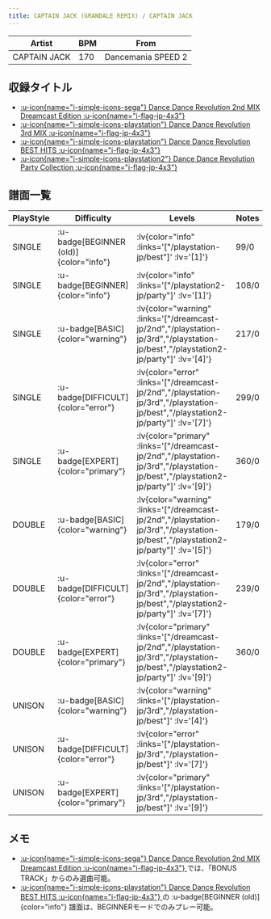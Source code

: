 ```yaml
---
title: CAPTAIN JACK (GRANDALE REMIX) / CAPTAIN JACK
---
```


|Artist|BPM|From|
|------|---|----|
|CAPTAIN JACK|170|Dancemania SPEED 2|

## 収録タイトル

- [ :u-icon{name="i-simple-icons-sega"} Dance Dance Revolution 2nd MIX Dreamcast Edition :u-icon{name="i-flag-jp-4x3"} ](/dreamcast-jp/2nd)
- [ :u-icon{name="i-simple-icons-playstation"} Dance Dance Revolution 3rd MIX :u-icon{name="i-flag-jp-4x3"} ](/playstation-jp/3rd)
- [ :u-icon{name="i-simple-icons-playstation"} Dance Dance Revolution BEST HITS :u-icon{name="i-flag-jp-4x3"} ](/playstation-jp/best)
- [ :u-icon{name="i-simple-icons-playstation2"} Dance Dance Revolution Party Collection :u-icon{name="i-flag-jp-4x3"} ](/playstation2-jp/party)

## 譜面一覧

|PlayStyle|Difficulty|Levels|Notes|Movie|
|---------|----------|------|-----|-----|
|SINGLE| :u-badge[BEGINNER (old)]{color="info"} | :lv{color="info" :links='["/playstation-jp/best"]' :lv='[1]'} |99/0||
|SINGLE| :u-badge[BEGINNER]{color="info"} | :lv{color="info" :links='["/playstation2-jp/party"]' :lv='[1]'} |108/0||
|SINGLE| :u-badge[BASIC]{color="warning"} | :lv{color="warning" :links='["/dreamcast-jp/2nd","/playstation-jp/3rd","/playstation-jp/best","/playstation2-jp/party"]' :lv='[4]'} |217/0||
|SINGLE| :u-badge[DIFFICULT]{color="error"} | :lv{color="error" :links='["/dreamcast-jp/2nd","/playstation-jp/3rd","/playstation-jp/best","/playstation2-jp/party"]' :lv='[7]'} |299/0||
|SINGLE| :u-badge[EXPERT]{color="primary"} | :lv{color="primary" :links='["/dreamcast-jp/2nd","/playstation-jp/3rd","/playstation-jp/best","/playstation2-jp/party"]' :lv='[9]'} |360/0||
|DOUBLE| :u-badge[BASIC]{color="warning"} | :lv{color="warning" :links='["/dreamcast-jp/2nd","/playstation-jp/3rd","/playstation-jp/best","/playstation2-jp/party"]' :lv='[5]'} |179/0||
|DOUBLE| :u-badge[DIFFICULT]{color="error"} | :lv{color="error" :links='["/dreamcast-jp/2nd","/playstation-jp/3rd","/playstation-jp/best","/playstation2-jp/party"]' :lv='[7]'} |239/0||
|DOUBLE| :u-badge[EXPERT]{color="primary"} | :lv{color="primary" :links='["/dreamcast-jp/2nd","/playstation-jp/3rd","/playstation-jp/best","/playstation2-jp/party"]' :lv='[9]'} |360/0||
|UNISON| :u-badge[BASIC]{color="warning"} | :lv{color="warning" :links='["/playstation-jp/3rd","/playstation-jp/best"]' :lv='[4]'} |||
|UNISON| :u-badge[DIFFICULT]{color="error"} | :lv{color="error" :links='["/playstation-jp/3rd","/playstation-jp/best"]' :lv='[7]'} |||
|UNISON| :u-badge[EXPERT]{color="primary"} | :lv{color="primary" :links='["/playstation-jp/3rd","/playstation-jp/best"]' :lv='[9]'} |||

## メモ

- [ :u-icon{name="i-simple-icons-sega"} Dance Dance Revolution 2nd MIX Dreamcast Edition :u-icon{name="i-flag-jp-4x3"} ](/dreamcast-jp/2nd)では、「BONUS TRACK」からのみ選曲可能。
- [ :u-icon{name="i-simple-icons-playstation"} Dance Dance Revolution BEST HITS :u-icon{name="i-flag-jp-4x3"} ](/playstation-jp/best)の :u-badge[BEGINNER (old)]{color="info"} 譜面は、BEGINNERモードでのみプレー可能。
